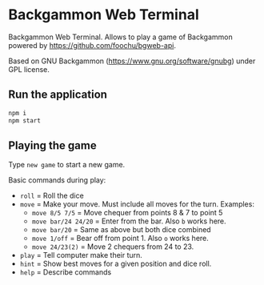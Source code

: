 # Backgammon Web Terminal

Backgammon Web Terminal. Allows to play a game of Backgammon powered by https://github.com/foochu/bgweb-api.

Based on GNU Backgammon (https://www.gnu.org/software/gnubg) under GPL license.

## Run the application

```sh
npm i
npm start
```

## Playing the game

Type `new game` to start a new game.

Basic commands during play:

- `roll` = Roll the dice
- `move` = Make your move. Must include all moves for the turn. Examples:
  - `move 8/5 7/5` = Move chequer from points 8 & 7 to point 5
  - `move bar/24 24/20` = Enter from the bar. Also `b` works here.
  - `move bar/20` = Same as above but both dice combined
  - `move 1/off` = Bear off from point 1. Also `o` works here.
  - `move 24/23(2)` = Move 2 chequers from 24 to 23.
- `play` = Tell computer make their turn.
- `hint` = Show best moves for a given position and dice roll.
- `help` = Describe commands
